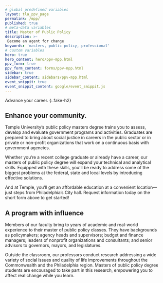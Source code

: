 ```yaml
---
# global predefined variables
layout: tla_ppv_page
permalink: /mpp/
published: true
# meta-data variables
title: Master of Public Policy
description: >-
 Become an agent for change
keywords: 'masters, public policy, professional'  
# custom variables
hero: true
hero_content: hero/ppv-mpp.html
ppv_form: true
ppv_form_content: forms/ppv-mpp.html
sidebar: true
sidebar_content: sidebars/ppv-mpp.html
event_snippit: true
event_snippit_content: google/event_snippit.js
---
```

Advance your career.
{:.fake-h2}

## Enhance your community.
Temple University’s public policy masters degree trains you to assess, develop and evaluate government programs and activities. Graduates are prepared to bring about social justice in careers in the public sector or in private or non-profit organizations that work on a continuous basis with government agencies.

Whether you’re a recent college graduate or already have a career, our masters of public policy degree will expand your technical and analytical skills. Equipped with these skills, you’ll be ready to address some of the biggest problems at the federal, state and local levels by introducing effective solutions.

And at Temple, you’ll get an affordable education at a convenient location—just steps from Philadelphia’s City hall. Request information today on the short form above to get started!

## A program with influence
Members of our faculty bring to years of academic and real-world experience to their master of public policy classes. They have backgrounds as policymakers; agency heads and supervisors; budget and finance managers; leaders of nonprofit organizations and consultants; and senior advisors to governors, mayors, and legislatures.

Outside the classroom, our professors conduct research addressing a wide variety of social issues and quality of life improvements throughout the Commonwealth and the Philadelphia region. Masters of public policy degree students are encouraged to take part in this research, empowering you to affect real change while you learn.
